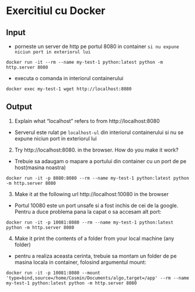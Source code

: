 # Exercitiul cu Docker

## Input

- porneste un server de http pe portul 8080 in container `si nu expune niciun port in exteriorul lui`
``` 
docker run -it --rm --name my-test-1 python:latest python -m http.server 8080
```

- executa o comanda in interiorul containerului
```
docker exec my-test-1 wget http://localhost:8080
```

## Output

1. Explain what “localhost” refers to from http://localhost:8080 
- Serverul este rulat pe `localhost-ul` din interiorul containerului si nu se expune niciun port in exteriorul lui


2. Try http://localhost:8080. in the browser. How do you make it work?
- Trebuie sa adaugam o mapare a portului din container cu un port de pe host(masina noastra)
```
docker run -it -p 8080:8080 --rm --name my-test-1 python:latest python -m http.server 8080
```

3. Make it at the following url http://localhost:10080 in the browser
- Portul 10080 este un port unsafe si a fost inchis de cei de la google. Pentru a duce problema pana la capat o sa accesam alt port:
```
docker run -it -p 10081:8080 --rm --name my-test-1 python:latest python -m http.server 8080
```

4. Make it print the contents of a folder from your local machine (any folder)
- pentru a realiza aceasta cerinta, trebuie sa montam un folder de pe masina locala in container, folosind argumentul mount:
```
docker run -it -p 10081:8080 --mount 'type=bind,source=/home/Cosmin/Documents/algo,target=/app' --rm --name my-test-1 python:latest python -m http.server 8080
```
